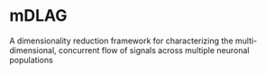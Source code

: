 # mDLAG
A dimensionality reduction framework for characterizing the multi-dimensional, concurrent flow of signals across multiple neuronal populations
